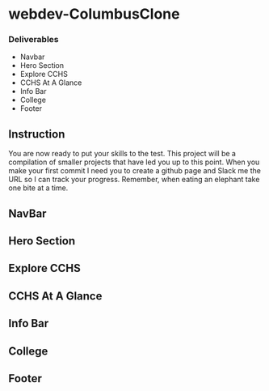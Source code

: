 # webdev-ColumbusClone


### Deliverables 
* Navbar
* Hero Section
* Explore CCHS
* CCHS At A Glance
* Info Bar
* College 
* Footer

## Instruction
You are now ready to put your skills to the test. This project will be a compilation of smaller projects that have led you up to this point. When you make your first commit I need you to create a github page and Slack me the URL so I can track your progress. Remember, when eating an elephant take one bite at a time.


## NavBar



## Hero Section


## Explore CCHS


## CCHS At A Glance


## Info Bar


## College


## Footer
